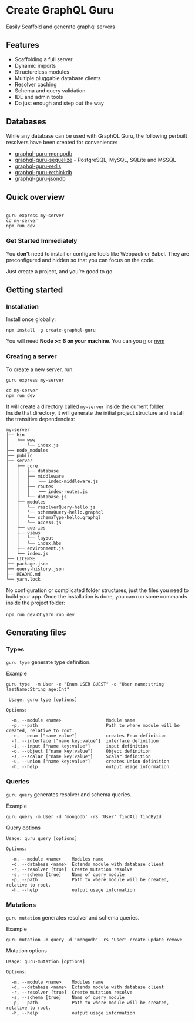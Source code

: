 # Create GraphQL Guru
 Easily Scaffold and generate graphql servers  

## Features
- Scaffolding a full server
- Dynamic imports
- Structureless modules
- Multiple pluggable database clients
- Resolver caching
- Schema and query validation
- IDE and admin tools
- Do just enough and step out the way

## Databases
While any database can be used with GraphQL Guru, the following perbuilt resolvers have been created for convenience:

- [graphql-guru-mongodb](https://github.com/otissv/graphql-guru-mongodb)
- [graphql-guru-sequelize](https://github.com/otissv/graphql-guru-sequelize) - PostgreSQL, MySQL, SQLite and MSSQL 
- [graphql-guru-redis](https://github.com/otissv/graphql-guru-redis)
- [graphql-guru-rethinkdb](https://github.com/otissv/graphql-guru-rethinkdb)
- [graphql-guru-jsondb](https://github.com/otissv/graphql-guru-jsondb)

## Quick overview  
```npm install -g create-graphql-guru-sever

guru express my-server  
cd my-server  
npm run dev
```

### Get Started Immediately
You **don’t** need to install or configure tools like Webpack or Babel.
They are preconfigured and hidden so that you can focus on the code.

Just create a project, and you’re good to go.

## Getting started

### Installation
Install once globally:

```npm install -g create-graphql-guru```

You will need **Node >= 6 on your machine**. You can you [n](https://github.com/tj/n#installation) or [nvm](https://github.com/creationix/nvm#installation)

### Creating a server
To create a new server, run:  

```
guru express my-server

cd my-server
npm run dev  
```

It will create a directory called  `my-server` inside the current folder.  
Inside that directory, it will generate the initial project structure and install the transitive dependencies:

```
my-server
├── bin
│   └── www
│       └── index.js
├── node_modules
├── public
├── server
│   ├── core
│   │   ├── database
│   │   ├── middleware
│   │   │   └── index-middleware.js
│   │   ├── routes
│   │   │   └── index-routes.js
│   │   └── database.js 
│   ├── modules
│   │   └── resolverQuery-hello.js 
│   │   └── schemaQuery-hello.graphql 
│   │   └── schemaType-hello.graphql 
│   │   └── access.js 
│   ├── queries
│   ├── views
│   │   └── layout 
│   │   └── index.hbs 
│   ├── environment.js
│   └── index.js
├── LICENSE
├── package.json
├── query-history.json
├── README.md
└── yarn.lock
```

No configuration or complicated folder structures, just the files you need to build your app.
Once the installation is done, you can run some commands inside the project folder:

`npm run dev` or `yarn run dev`

## Generating files


### Types
`guru type` generate type definition.

Example
```
guru type  -m User -e "Enum USER GUEST" -o "User name:string lastName:String age:Int" 
```

```
 Usage: guru type [options]

Options:

  -m, --module <name>                 Module name
  -p, --path                          Path to where module will be created, relative to root.
  -e, --enum ["name value"]           creates Enum definition
  -f, --interface ["name key:value"]  interface definition
  -i, --input ["name key:value"]      input definition
  -o, --object ["name key:value"]     Object definition
  -s, --scalar ["name key:value"]     Scalar definition
  -u, --union ["name key:value"]      creates Union definition
  -h, --help                          output usage information
```

### Queries

`guru query` generates resolver and schema queries.

Example
```
guru query -m User -d 'mongodb' -rs 'User' findAll findById
```

Query options
```
Usage: guru query [options]

Options:

  -m, --module <name>    Modules name
  -d, --database <name>  Extends module with database client
  -r, --resolver [true]  Create mutation resolve
  -s, --schema [true]    Name of query module
  -p, --path             Path to where module will be created, relative to root.
  -h, --help             output usage information
```

### Mutations
`guru mutation` generates resolver and schema queries.

Example
```
guru mutation -m query -d 'mongodb' -rs 'User' create update remove
```

Mutation options
```
Usage: guru-mutation [options]

Options:

  -m, --module <name>    Modules name
  -d, --database <name>  Extends module with database client
  -r, --resolver [true]  Create mutation resolve
  -s, --schema [true]    Name of query module
  -p, --path             Path to where module will be created, relative to root.
  -h, --help             output usage information
```